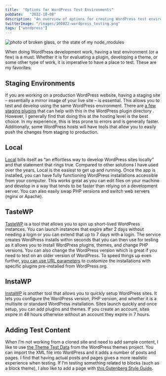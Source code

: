 ```yaml
---
title:  "Options for WordPress Test Environments"
pubDate:   "2022-10-08"
description: "An overview of options for creating WordPress test environments."
twitterImage: "/images/100822-wordpress_testing.png"
tags: ["wordpress"]
---
```


![photo of broken glass, or the state of my node_modules](/images/100822-wordpress_testing.png)

When doing WordPress development work, having a test environment (or a few) is a must. Whether it is for evaluating a plugin, developing a theme, or some other type of work, it is imperative to have a place to test. These are my favorites:

## Staging Environments

If you are working on a production WordPress website, having a staging site – essentially a mirror image of your live site – is essential. This allows you to test and develop using the same WordPress environment. There are [a few staging plugins](https://wordpress.org/plugins/search/staging/) that can help with this in the WordPress plugin directory . However, I generally find that doing this at the hosting level is the best choice. In my experience, this is less prone to errors and is generally faster. Additionally, some WordPress hosts will have tools that allow you to easily push the changes from staging to production.

## Local 

[Local](https://localwp.com/) bills itself as “an effortless way to develop WordPress sites locally” and that statement that rings true. Compared to other solutions I have used over the years, Local is the easiest  to get up and running. Once the app is installed, you can have fully functioning WordPress installations accessible from your computer. This works great as you can edit files on your machine and develop in a way that tends to be faster than relying on a development server. You can also easily swap PHP versions and switch web servers (nginx or Apache).

## TasteWP

[TasteWP](https://tastewp.com/) is a tool that allows you to spin up short-lived WordPress instances. You can launch  instances that expire after 2 days without needing a login or you can extend that up to 7 days with a login. The service creates WordPress installs within seconds that you can then use for testing as it allows you to install WordPress plugins, themes, and change PHP versions. You can also change the WordPress version which is great if you need to test on an older version of WordPress. To speed things up even further, [you can use URL parameters](https://tastewp.com/blog/use-links-to-spin-up-a-site/) to customize the installations with specific plugins pre-installed from WordPress.org.

## InstaWP

[InstaWP](https://instawp.com/) is another tool that allows you to quickly setup WordPress sites. It lets you configure the WordPress version, PHP version, and whether it is a multisite or standard WordPress installation. Sites launch quickly and once setup, you can add plugins and themes. If you create an account, sites expire in 48 hours otherwise without an account they expire in 7 hours. 

## Adding Test Content

When I’m not working from a cloned site and need to add sample content, I like to use [the Theme Test Data](https://github.com/WPTT/theme-test-data) from the WordPress themes project. You can import the XML file into WordPress and it adds a number of posts and pages. I find that having actual posts and pages gives a more realistic experience when testing. If I’m testing something related to blocks (such as a block theme), I also like to add a page with [this Gutenberg Style Guide](https://gist.github.com/colorful-tones/2e37d2a33ca426fc6ed0e67f70cdc2df). 